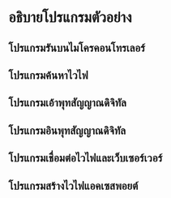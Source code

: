 # อธิบายโปรแกรมตัวอย่าง

## โปรแกรมรันบนไมโครคอนโทรเลอร์

## โปรแกรมค้นหาไวไฟ

## โปรแกรมเอ้าพุทสัญญาณดิจิทัล

## โปรแกรมอินพุทสัญญาณดิจิทัล

## โปรแกรมเชื่อมต่อไวไฟและเว็บเซอร์เวอร์

## โปรแกรมสร้างไวไฟแอคเซสพอยต์
